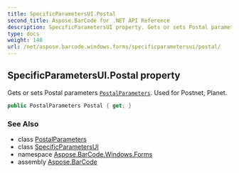 ```yaml
---
title: SpecificParametersUI.Postal
second_title: Aspose.BarCode for .NET API Reference
description: SpecificParametersUI property. Gets or sets Postal parameters PostalParameters. Used for Postnet Planet
type: docs
weight: 140
url: /net/aspose.barcode.windows.forms/specificparametersui/postal/
---
```

## SpecificParametersUI.Postal property

Gets or sets Postal parameters [`PostalParameters`](../../../aspose.barcode.generation/postalparameters/). Used for Postnet, Planet.

```csharp
public PostalParameters Postal { get; }
```

### See Also

* class [PostalParameters](../../../aspose.barcode.generation/postalparameters/)
* class [SpecificParametersUI](../)
* namespace [Aspose.BarCode.Windows.Forms](../../specificparametersui/)
* assembly [Aspose.BarCode](../../../)


